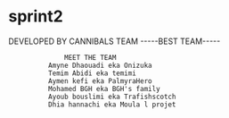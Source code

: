 # sprint2
DEVELOPED BY CANNIBALS TEAM 
   -----BEST TEAM-----
   
   
                  MEET THE TEAM 
              Amyne Dhaouadi eka Onizuka
              Temim Abidi eka temimi
              Aymen kefi eka PalmyraHero
              Mohamed BGH eka BGH's family
              Ayoub bouslimi eka Trafishscotch
              Dhia hannachi eka Moula l projet
